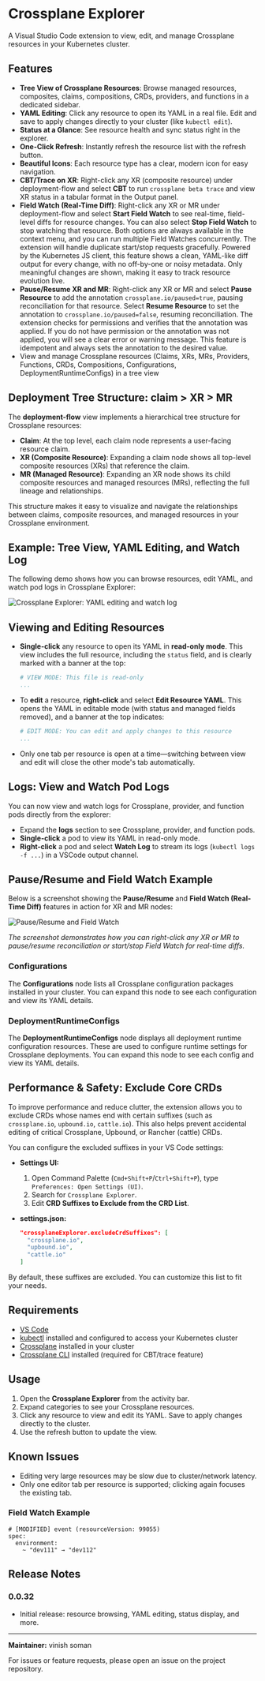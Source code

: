 # Crossplane Explorer

A Visual Studio Code extension to view, edit, and manage Crossplane resources in your Kubernetes cluster.

## Features

- **Tree View of Crossplane Resources**: Browse managed resources, composites, claims, compositions, CRDs, providers, and functions in a dedicated sidebar.
- **YAML Editing**: Click any resource to open its YAML in a real file. Edit and save to apply changes directly to your cluster (like `kubectl edit`).
- **Status at a Glance**: See resource health and sync status right in the explorer.
- **One-Click Refresh**: Instantly refresh the resource list with the refresh button.
- **Beautiful Icons**: Each resource type has a clear, modern icon for easy navigation.
- **CBT/Trace on XR**: Right-click any XR (composite resource) under deployment-flow and select **CBT** to run `crossplane beta trace` and view XR status in a tabular format in the Output panel.
- **Field Watch (Real-Time Diff)**: Right-click any XR or MR under deployment-flow and select **Start Field Watch** to see real-time, field-level diffs for resource changes. You can also select **Stop Field Watch** to stop watching that resource. Both options are always available in the context menu, and you can run multiple Field Watches concurrently. The extension will handle duplicate start/stop requests gracefully. Powered by the Kubernetes JS client, this feature shows a clean, YAML-like diff output for every change, with no off-by-one or noisy metadata. Only meaningful changes are shown, making it easy to track resource evolution live.
- **Pause/Resume XR and MR**: Right-click any XR or MR and select **Pause Resource** to add the annotation `crossplane.io/paused=true`, pausing reconciliation for that resource. Select **Resume Resource** to set the annotation to `crossplane.io/paused=false`, resuming reconciliation. The extension checks for permissions and verifies that the annotation was applied. If you do not have permission or the annotation was not applied, you will see a clear error or warning message. This feature is idempotent and always sets the annotation to the desired value.
- View and manage Crossplane resources (Claims, XRs, MRs, Providers, Functions, CRDs, Compositions, Configurations, DeploymentRuntimeConfigs) in a tree view

## Deployment Tree Structure: claim > XR > MR

The **deployment-flow** view implements a hierarchical tree structure for Crossplane resources:

- **Claim**: At the top level, each claim node represents a user-facing resource claim.
- **XR (Composite Resource)**: Expanding a claim node shows all top-level composite resources (XRs) that reference the claim.
- **MR (Managed Resource)**: Expanding an XR node shows its child composite resources and managed resources (MRs), reflecting the full lineage and relationships.

This structure makes it easy to visualize and navigate the relationships between claims, composite resources, and managed resources in your Crossplane environment.

## Example: Tree View, YAML Editing, and Watch Log

The following demo shows how you can browse resources, edit YAML, and watch pod logs in Crossplane Explorer:

![Crossplane Explorer: YAML editing and watch log](resources/screenshots/demo.gif)

## Viewing and Editing Resources

- **Single-click** any resource to open its YAML in **read-only mode**. This view includes the full resource, including the `status` field, and is clearly marked with a banner at the top:
  ```yaml
  # VIEW MODE: This file is read-only
  ...
  ```
- To **edit** a resource, **right-click** and select **Edit Resource YAML**. This opens the YAML in editable mode (with status and managed fields removed), and a banner at the top indicates:
  ```yaml
  # EDIT MODE: You can edit and apply changes to this resource
  ...
  ```
- Only one tab per resource is open at a time—switching between view and edit will close the other mode's tab automatically.

## Logs: View and Watch Pod Logs

You can now view and watch logs for Crossplane, provider, and function pods directly from the explorer:

- Expand the **logs** section to see Crossplane, provider, and function pods.
- **Single-click** a pod to view its YAML in read-only mode.
- **Right-click** a pod and select **Watch Log** to stream its logs (`kubectl logs -f ...`) in a VSCode output channel.

## Pause/Resume and Field Watch Example

Below is a screenshot showing the **Pause/Resume** and **Field Watch (Real-Time Diff)** features in action for XR and MR nodes:

![Pause/Resume and Field Watch](resources/screenshots/pause-fieldwatch.png)

*The screenshot demonstrates how you can right-click any XR or MR to pause/resume reconciliation or start/stop Field Watch for real-time diffs.*

### Configurations
The **Configurations** node lists all Crossplane configuration packages installed in your cluster. You can expand this node to see each configuration and view its YAML details.

### DeploymentRuntimeConfigs
The **DeploymentRuntimeConfigs** node displays all deployment runtime configuration resources. These are used to configure runtime settings for Crossplane deployments. You can expand this node to see each config and view its YAML details.

## Performance & Safety: Exclude Core CRDs

To improve performance and reduce clutter, the extension allows you to exclude CRDs whose names end with certain suffixes (such as `crossplane.io`, `upbound.io`, `cattle.io`). This also helps prevent accidental editing of critical Crossplane, Upbound, or Rancher (cattle) CRDs.

You can configure the excluded suffixes in your VS Code settings:

- **Settings UI:**
  1. Open Command Palette (`Cmd+Shift+P`/`Ctrl+Shift+P`), type `Preferences: Open Settings (UI)`.
  2. Search for `Crossplane Explorer`.
  3. Edit **CRD Suffixes to Exclude from the CRD List**.

- **settings.json:**
  ```json
  "crossplaneExplorer.excludeCrdSuffixes": [
    "crossplane.io",
    "upbound.io",
    "cattle.io"
  ]
  ```

By default, these suffixes are excluded. You can customize this list to fit your needs.

## Requirements

- [VS Code](https://code.visualstudio.com/)
- [kubectl](https://kubernetes.io/docs/tasks/tools/) installed and configured to access your Kubernetes cluster
- [Crossplane](https://crossplane.io/) installed in your cluster
- [Crossplane CLI](https://docs.crossplane.io/latest/getting-started/cli/) installed (required for CBT/trace feature)

## Usage

1. Open the **Crossplane Explorer** from the activity bar.
2. Expand categories to see your Crossplane resources.
3. Click any resource to view and edit its YAML. Save to apply changes directly to the cluster.
4. Use the refresh button to update the view.

## Known Issues
- Editing very large resources may be slow due to cluster/network latency.
- Only one editor tab per resource is supported; clicking again focuses the existing tab.

### Field Watch Example

```
# [MODIFIED] event (resourceVersion: 99055)
spec:
  environment:
    ~ "dev111" → "dev112"
```

## Release Notes

### 0.0.32
- Initial release: resource browsing, YAML editing, status display, and more.

---

**Maintainer:** vinish soman

For issues or feature requests, please open an issue on the project repository.

